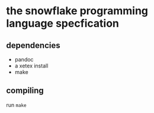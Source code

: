 # the snowflake programming language specfication

## dependencies

- pandoc
- a xetex install
- make

## compiling

run `make`
